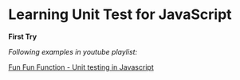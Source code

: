 # Learning Unit Test for JavaScript

**First Try**

*Following examples in youtube playlist:*

[Fun Fun Function - Unit testing in Javascript](https://www.youtube.com/playlist?list=PL0zVEGEvSaeF_zoW9o66wa_UCNE3a7BEr)